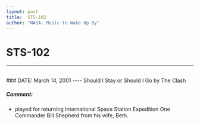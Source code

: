 ```yaml
---
layout: post
title:  STS-102
author: "NASA: Music to Wake Up By"
---
```


# STS-102
----
<br/>
### DATE: March 14, 2001
----
Should I Stay or Should I Go by The Clash

##### Comment:
* played for returning International Space Station Expedition One Commander Bill Shepherd from his wife, Beth.
